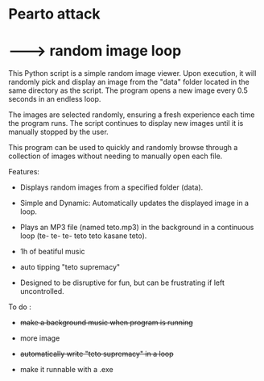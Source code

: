 # Pearto attack 
# ---> random image loop

This Python script is a simple random image viewer. Upon execution, it will randomly pick and display an image from the "data" folder located in the same directory as the script. The program opens a new image every 0.5 seconds in an endless loop.

The images are selected randomly, ensuring a fresh experience each time the program runs. The script continues to display new images until it is manually stopped by the user.

This program can be used to quickly and randomly browse through a collection of images without needing to manually open each file.

Features:

 - Displays random images from a specified folder (data).

 - Simple and Dynamic: Automatically updates the displayed image in a loop.

 - Plays an MP3 file (named teto.mp3) in the background in a continuous loop (te- te- te- teto teto kasane teto).

 - 1h of beatiful music

 - auto tipping "teto supremacy"

 - Designed to be disruptive for fun, but can be frustrating if left uncontrolled.

To do :
 - ~~make a background music when program is running~~
   
 - more image
   
 - ~~automatically write "teto supremacy" in a loop~~

 - make it runnable with a .exe
   
